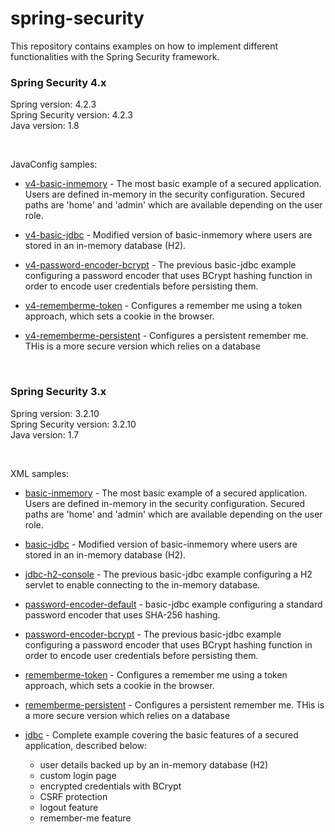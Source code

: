spring-security
===============

This repository contains examples on how to implement different functionalities with the Spring Security framework. 
<br />

### Spring Security 4.x

Spring version: 4.2.3 <br />
Spring Security version: 4.2.3 <br />
Java version: 1.8

<br />

JavaConfig samples:

* [v4-basic-inmemory] - The most basic example of a secured application. Users are defined in-memory in the security 
configuration. Secured paths are 'home' and 'admin' which are available depending on the user role.
* [v4-basic-jdbc] - Modified version of basic-inmemory where users are stored in an in-memory database (H2).
* [v4-password-encoder-bcrypt] - The previous basic-jdbc example configuring a password encoder that uses BCrypt hashing 
function in order to encode user credentials before persisting them.
* [v4-rememberme-token] - Configures a remember me using a token approach, which sets a cookie in the browser.
* [v4-rememberme-persistent] - Configures a persistent remember me. THis is a more secure version which relies on a database

   [v4-basic-inmemory]: https://github.com/xpadro/spring-security/tree/master/v4/javaconfig/v4-basic-inmemory
   [v4-basic-jdbc]: https://github.com/xpadro/spring-security/tree/master/v4/javaconfig/v4-basic-jdbc
   [v4-password-encoder-bcrypt]: https://github.com/xpadro/spring-security/tree/master/v4/javaconfig/v4-password-encoder-bcrypt
   [v4-rememberme-token]: https://github.com/xpadro/spring-security/tree/master/v4/javaconfig/v4-rememberme-token
   [v4-rememberme-persistent]: https://github.com/xpadro/spring-security/tree/master/v4/javaconfig/v4-rememberme-persistent

<br/>

### Spring Security 3.x

Spring version: 3.2.10 <br />
Spring Security version: 3.2.10 <br />
Java version: 1.7

<br />

XML samples:

* [basic-inmemory] - The most basic example of a secured application. Users are defined in-memory in the security 
configuration. Secured paths are 'home' and 'admin' which are available depending on the user role.
* [basic-jdbc] - Modified version of basic-inmemory where users are stored in an in-memory database (H2).
* [jdbc-h2-console] - The previous basic-jdbc example configuring a H2 servlet to enable connecting to the in-memory database.
* [password-encoder-default] - basic-jdbc example configuring a standard password encoder that uses SHA-256 hashing.
* [password-encoder-bcrypt] - The previous basic-jdbc example configuring a password encoder that uses BCrypt hashing function
 in order to encode user credentials before persisting them.
* [rememberme-token] - Configures a remember me using a token approach, which sets a cookie in the browser.
* [rememberme-persistent] - Configures a persistent remember me. THis is a more secure version which relies on a database
* [jdbc] - Complete example covering the basic features of a secured application, described below:
    * user details backed up by an in-memory database (H2)
    * custom login page
    * encrypted credentials with BCrypt
    * CSRF protection
    * logout feature
    * remember-me feature


   [basic-inmemory]: https://github.com/xpadro/spring-security/tree/master/v3/xml/basic-inmemory
   [basic-jdbc]: https://github.com/xpadro/spring-security/tree/master/v3/xml/basic-jdbc
   [jdbc-h2-console]: https://github.com/xpadro/spring-security/tree/master/v3/xml/jdbc-h2-console
   [password-encoder-default]: https://github.com/xpadro/spring-security/tree/master/v3/xml/password-encoder-default
   [password-encoder-bcrypt]: https://github.com/xpadro/spring-security/tree/master/v3/xml/password-encoder-bcrypt
   [rememberme-token]: https://github.com/xpadro/spring-security/tree/master/v3/xml/rememberme-token
   [rememberme-persistent]: https://github.com/xpadro/spring-security/tree/master/v3/xml/rememberme-persistent
   [jdbc]: https://github.com/xpadro/spring-security/tree/master/v3/xml/jdbc